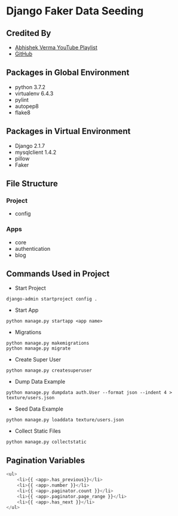 # Django Faker Data Seeding

## Credited By

- [Abhishek Verma YouTube Playlist](https://www.youtube.com/watch?v=6hrcX7X9u9o&list=PLKILtxhEt4-RT-GkrDkJDLuRPQfSK-6Yi&index=1)
- [GitHub](https://github.com/abhishekvrm444/Avs-Blog)

## Packages in Global Environment

- python 3.7.2
- virtualenv 6.4.3
- pylint
- autopep8
- flake8

## Packages in Virtual Environment

- Django 2.1.7
- mysqlclient 1.4.2
- pillow
- Faker

## File Structure

### Project

- config

### Apps

- core
- authentication
- blog

## Commands Used in Project

- Start Project

```shell
django-admin startproject config .
```

- Start App

```shell
python manage.py startapp <app name>
```

- Migrations

```shell
python manage.py makemigrations
python manage.py migrate
```

- Create Super User

```shell
python manage.py createsuperuser
```

- Dump Data Example

```shell
python manage.py dumpdata auth.User --format json --indent 4 > texture/users.json
```

- Seed Data Example

```shell
python manage.py loaddata texture/users.json
```

- Collect Static Files

```shell
python manage.py collectstatic
```

## Pagination Variables

```python
<ul>
    <li>{{ <app>.has_previous}}</li>
    <li>{{ <app>.number }}</li>
    <li>{{ <app>.paginator.count }}</li>
    <li>{{ <app>.paginator.page_range }}</li>
    <li>{{ <app>.has_next }}</li>
</ul>
```
